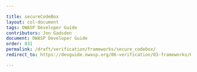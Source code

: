 ```yaml
---

title: secureCodeBox
layout: col-document
tags: OWASP Developer Guide
contributors: Jon Gadsden
document: OWASP Developer Guide
order: 831
permalink: /draft/verification/frameworks/secure_codebox/
redirect_to: https://devguide.owasp.org/06-verification/03-frameworks/01-secure-codebox/

---
```

